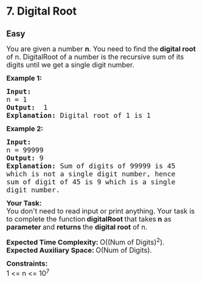 # 7. Digital Root
## Easy 
<div class="problem-statement">
                <p></p><p><span style="font-size:18px">You are given a number <strong>n</strong>. You need to find the<strong> digital root </strong>of n.&nbsp;DigitalRoot of a number is the recursive sum of its digits until we get a single digit number.</span></p>

<p><span style="font-size:18px"><strong>Example 1:</strong></span></p>

<pre><span style="font-size:18px"><strong>Input:
</strong>n = 1
<strong>Output:  </strong>1<strong>
</strong><strong>Explanation: </strong>Digital root of 1 is 1</span></pre>

<p><span style="font-size:18px"><strong>Example 2:</strong></span></p>

<pre><span style="font-size:18px"><strong>Input:</strong>
n = 99999
<strong>Output: </strong>9
<strong>Explanation: </strong>Sum of digits of 99999 is 45
which is not a single digit number, hence
sum of digit of 45 is 9 which is a single
digit number.</span></pre>

<p><span style="font-size:18px"><strong>Your Task:</strong><br>
You don't need to read input or print anything. Your task is to complete the function</span> <span style="font-size:18px"> <strong>digitalRoot </strong>that takes<strong> n</strong> as <strong>parameter </strong>and <strong>returns </strong>the <strong>digital root</strong> of n.&nbsp;</span></p>

<p><span style="font-size:18px"><strong>Expected Time Complexity:&nbsp;</strong>O((Num of Digits)<sup>2</sup>).<br>
<strong>Expected Auxiliary Space:&nbsp;</strong>O(Num of Digits).</span></p>

<p><strong><span style="font-size:18px">Constraints: </span></strong><br>
<span style="font-size:18px">1 &lt;= n &lt;= 10<sup>7</sup></span></p>

<p>&nbsp;</p>
 <p></p>
            </div>